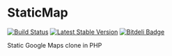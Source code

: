 StaticMap
=========

[![Build Status](https://travis-ci.org/WyriHaximus/StaticMap.png)](https://travis-ci.org/WyriHaximus/StaticMap)
[![Latest Stable Version](https://poser.pugx.org/WyriHaximus/StaticMap/v/stable.png)](https://packagist.org/packages/WyriHaximus/StaticMap)
[![Bitdeli Badge](https://d2weczhvl823v0.cloudfront.net/WyriHaximus/staticmap/trend.png)](https://bitdeli.com/free "Bitdeli Badge")

Static Google Maps clone in PHP


